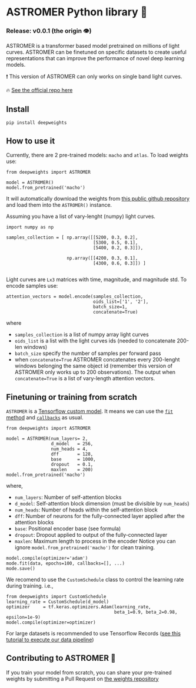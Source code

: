 # ASTROMER Python library 🔭
### Release: v0.0.1 (the origin 👁️)

ASTROMER is a transformer based model pretrained on millions of light curves. ASTROMER can be finetuned on specific datasets to create useful representations that can improve the performance of novel deep learning models.

❗ This version of ASTROMER can only works on single band light curves. 

🔥 [See the official repo here](https://github.com/astromer-science/main-code) 

## Install
```
pip install deepweights
```

## How to use it
Currently, there are 2 pre-trained models: `macho` and `atlas`.
To load weights use:
```
from deepweights import ASTROMER

model = ASTROMER()
model.from_pretrained('macho')
```
It will automatically download the weights from [this public github repository](https://github.com/astromer-science/weights.git) and load them into the `ASTROMER()` instance.

Assuming you have a list of vary-lenght (numpy) light curves.
```
import numpy as np

samples_collection = [ np.array([[5200, 0.3, 0.2],
                                 [5300, 0.5, 0.1],
                                 [5400, 0.2, 0.3]]), 
                      
                       np.array([[4200, 0.3, 0.1],
                                 [4300, 0.6, 0.3]]) ]
                      
```
Light curves are `Lx3` matrices with time, magnitude, and magnitude std.
To encode samples use:
```
attention_vectors = model.encode(samples_collection,
                                 oids_list=['1', '2'],
                                 batch_size=1,
                                 concatenate=True)
```
where
- `samples_collection` is a list of numpy array light curves
- `oids_list` is a list with the light curves ids (needed to concatenate 200-len windows)
- `batch_size` specify the number of samples per forward pass
-  when `concatenate=True` ASTROMER concatenates every 200-lenght windows belonging the same object id (remember this version of ASTROMER only works up to 200 observations). The output when `concatenate=True` is a list of vary-length attention vectors.

## Finetuning or training from scratch
`ASTROMER` is a [Tensorflow custom model](https://www.tensorflow.org/guide/keras/custom_layers_and_models#the_model_class). It means we can use the [`fit` method](https://www.tensorflow.org/api_docs/python/tf/keras/Model#fit) and [`callbacks`](https://www.tensorflow.org/api_docs/python/tf/keras/callbacks) as usual.

```
from deepweights import ASTROMER

model = ASTROMER(num_layers= 2,
                 d_model   = 256,
                 num_heads = 4,
                 dff       = 128,
                 base      = 1000,
                 dropout   = 0.1,
                 maxlen    = 200)
model.from_pretrained('macho')
```
where, 
- `num_layers`: Number of self-attention blocks
- `d_model`: Self-attention block dimension (must be divisible by `num_heads`)
- `num_heads`: Number of heads within the self-attention block 
- `dff`: Number of neurons for the fully-connected layer applied after the attention blocks
- `base`: Positional encoder base (see formula)
- `dropout`: Dropout applied to output of the fully-connected layer
- `maxlen`: Maximum length to process in the encoder
Notice you can ignore `model.from_pretrained('macho')` for clean training.
```
model.compile(optimizer='adam')
mode.fit(data, epochs=100, callbacks=[], ...)
mode.save()
```
We recomend to use the `CustomSchedule` class to control the learning rate during training.
i.e., 
```
from deepweights import CustomSchedule
learning_rate = CustomSchedule(d_model)
optimizer     = tf.keras.optimizers.Adam(learning_rate, 
                                         beta_1=0.9, beta_2=0.98, epsilon=1e-9)
model.compile(optimizer=optimizer)
```
For large datasets is recommended to use Tensorflow Records ([see this tutorial to execute our data pipeline](https://github.com/astromer-science/main-code/blob/main/presentation/notebooks/create_records.ipynb)) 

## Contributing to ASTROMER 🤝
If you train your model from scratch, you can share your pre-trained weights by submitting a Pull Request on [the weights repository](https://github.com/astromer-science/weights)

